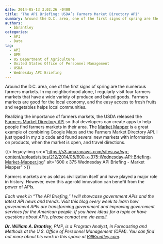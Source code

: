 ```yaml
---
date: 2014-05-13 3:02:26 -0400
title: 'The API Briefing: USDA’s Farmers Market Directory API'
summary: Around the D.C. area, one of the first signs of spring are the numerous farmers markets. In my neighborhood alone, I regularly visit four farmers markets that have a wide variety of produce and baked goods. Farmers markets are good for the local economy, and the easy access to fresh fruits and vegetables helps local
authors:
  - bbrantley
categories:
  - API
  - Data
tag:
  - API
  - OPM
  - US Department of Agriculture
  - United States Office of Personnel Management
  - USDA
  - Wednesday API Briefing
---
```


Around the D.C. area, one of the first signs of spring are the numerous farmers markets. In my neighborhood alone, I regularly visit four farmers markets that have a wide variety of produce and baked goods. Farmers markets are good for the local economy, and the easy access to fresh fruits and vegetables helps local communities.

Realizing the importance of farmers markets, the USDA released the [Farmers Market Directory API](http://blogs.usda.gov/2013/05/15/new-api-helps-satisfy-the-nations-app-etite-for-farmers-markets/) so that developers can create apps to help people find farmers markets in their area. The [Market Mapper](http://mvjantzen.com/tools/markets.html) is a great example of combining Google Maps and the Farmers Market Directory API. I just typed in my zip code and found several new markets with information on products, when the market is open, and travel directions.

{{< legacy-img src="https://s3.amazonaws.com/sitesusa/wp-content/uploads/sites/212/2014/05/600-x-375-Wednesday-API-Briefing-Market-Mapper.jpg" alt="600 x 375 Wednesday API Briefing - Market Mapper" >}}

Farmers markets are as old as civilization itself and have played a major role in history. However, even this age-old innovation can benefit from the power of APIs.

_Each week in &#8220;The API Briefing,&#8221; I will showcase government APIs and the latest API news and trends. Visit this blog every week to learn how government APIs are transforming government and improving government services for the American people. If you have ideas for a topic or have questions about APIs, please contact me via [email](mailto:William.Brantley@opm.gov)._

_**Dr. William A. Brantley**, PMP, is a Program Analyst, in Forecasting and Methods at the U.S. Office of Personnel Management (OPM). You can find out more about his work in this space at [BillBrantley.com](http://billbrantley.com/)._